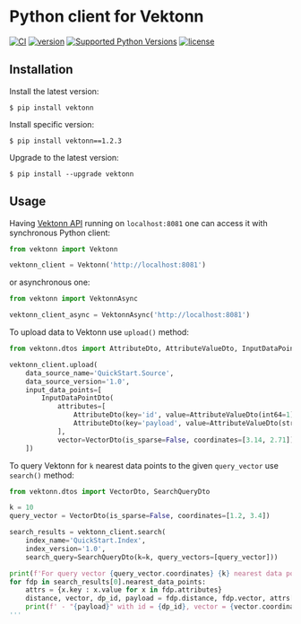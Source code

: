 # Python client for Vektonn

[![CI](https://github.com/vektonn/vektonn-client-python/actions/workflows/ci.yml/badge.svg)](https://github.com/vektonn/vektonn-client-python/actions/workflows/ci.yml)
[![version](https://img.shields.io/pypi/v/vektonn.svg?color=blue)](https://pypi.org/project/vektonn/)
[![Supported Python Versions](https://img.shields.io/pypi/pyversions/vektonn?logo=python&logoColor=blue)](https://pypi.org/project/vektonn/)
[![license](https://img.shields.io/hexpm/l/plug.svg?color=green)](https://github.com/vektonn/vektonn-client-python/blob/master/LICENSE)

## Installation

Install the latest version:
```shell
$ pip install vektonn
```

Install specific version:
```shell
$ pip install vektonn==1.2.3
```

Upgrade to the latest version:
```shell
$ pip install --upgrade vektonn
```

## Usage

Having [Vektonn API](https://vektonn.github.io/vektonn/swagger/index.html) running on `localhost:8081` one can access it with synchronous Python client:

```python
from vektonn import Vektonn

vektonn_client = Vektonn('http://localhost:8081')
```

or asynchronous one:

```python
from vektonn import VektonnAsync

vektonn_client_async = VektonnAsync('http://localhost:8081')
```

To upload data to Vektonn use `upload()` method:

```python
from vektonn.dtos import AttributeDto, AttributeValueDto, InputDataPointDto, VectorDto

vektonn_client.upload(
    data_source_name='QuickStart.Source',
    data_source_version='1.0',
    input_data_points=[
        InputDataPointDto(
            attributes=[
                AttributeDto(key='id', value=AttributeValueDto(int64=1)),
                AttributeDto(key='payload', value=AttributeValueDto(string='first data point')),
            ],
            vector=VectorDto(is_sparse=False, coordinates=[3.14, 2.71]))
    ])
```

To query Vektonn for `k` nearest data points to the given `query_vector` use `search()` method:

```python
from vektonn.dtos import VectorDto, SearchQueryDto

k = 10
query_vector = VectorDto(is_sparse=False, coordinates=[1.2, 3.4])

search_results = vektonn_client.search(
    index_name='QuickStart.Index',
    index_version='1.0',
    search_query=SearchQueryDto(k=k, query_vectors=[query_vector]))

print(f'For query vector {query_vector.coordinates} {k} nearest data points are:')
for fdp in search_results[0].nearest_data_points:
    attrs = {x.key : x.value for x in fdp.attributes}
    distance, vector, dp_id, payload = fdp.distance, fdp.vector, attrs['id'].int64, attrs['payload'].string
    print(f' - "{payload}" with id = {dp_id}, vector = {vector.coordinates}, distance = {distance}')
'''
